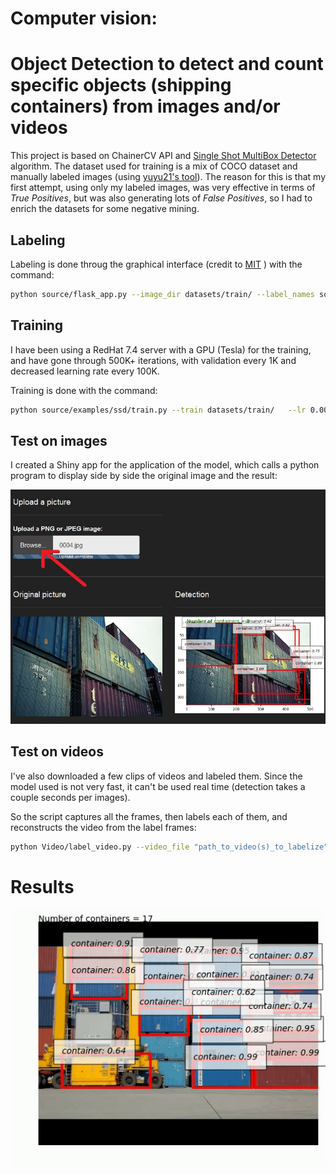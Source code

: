 # Computer vision: 
# Object Detection to detect and count specific objects (shipping containers) from images and/or videos

This project is based on ChainerCV API and [Single Shot MultiBox Detector](https://github.com/chainer/chainercv/tree/master/examples/ssd) algorithm.
The dataset used for training is a mix of COCO dataset and manually labeled images (using [yuyu21's tool](https://github.com/yuyu2172/image-labelling-tool)). The reason for this is that my first attempt, using only my labeled images, was very effective in terms of *True Positives*, but was also generating lots of *False Positives*, so I had to enrich the datasets for some negative mining.

## Labeling
Labeling is done throug the graphical interface (credit to [MIT](https://bitbucket.org/ueacomputervision/image-labelling-tool) ) with the command:
```bash
python source/flask_app.py --image_dir datasets/train/ --label_names source/label_names_coco_container.yml --file_ext jpg
```

## Training
I have been using a RedHat 7.4 server with a GPU (Tesla) for the training, and have gone through 500K+ iterations, with validation every 1K and decreased learning rate every 100K.

Training is done with the command:

```bash
python source/examples/ssd/train.py --train datasets/train/   --lr 0.0001 --step_size 100000  --val datasets/validation   --label source/label_names_coco_container.yml    --out models/ --gpu 0 --loaderjob 10   --iteration 1000000 --val_iteration 1000
```

## Test on images
I created a Shiny app for the application of the model, which calls a python program to display side by side the original image and the result:

![shiny_demo](https://github.com/LaurentBerder/container_detection/blob/master/shiny_demo.png "Shiny app")

## Test on videos
I've also downloaded a few clips of videos and labeled them. Since the model used is not very fast, it can't be used real time (detection takes a couple seconds per images).

So the script captures all the frames, then labels each of them, and reconstructs the video from the label frames:

```bash
python Video/label_video.py --video_file "path_to_video(s)_to_labelize"
```

# Results
![Result_video](https://github.com/LaurentBerder/container_detection/blob/master/video_result.gif "Result video")
